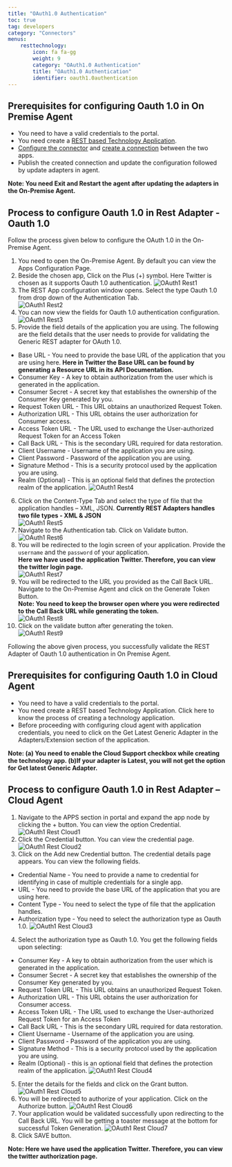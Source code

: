 ```yaml
---
title: "OAuth1.0 Authentication"
toc: true
tag: developers
category: "Connectors"
menus:
    resttechnology:
        icon: fa fa-gg
        weight: 9
        category: "OAuth1.0 Authentication"
        title: "OAuth1.0 Authentication"
        identifier: oauth1.0authentication
---
```


## Prerequisites for configuring Oauth 1.0 in On Premise Agent
* You need to have a valid credentials to the portal.
* You need create a [REST based Technology Application](/configuring%20appseconnect/configurations/#b-technology-app-creation). 
* [Configure the connector](/accessing%20portal/accessing-portal/) and [create a connection](/getting%20started/configurations-for-integration/#configuring-connector-while-creating-connection) between the two apps. 
* Publish the created connection and update the configuration followed by update adapters in agent.

**Note: You need Exit and Restart the agent after updating the adapters in the 
On-Premise Agent.**

## Process to configure Oauth 1.0 in Rest Adapter - Oauth 1.0
Follow the process given below to configure the OAuth 1.0 in the On-Premise Agent.
1.	You need to open the On-Premise Agent. By default you can view the Apps Configuration Page. 
2.	Beside the chosen app, Click on the Plus (+) symbol. Here Twitter is chosen as it supports Oauth 1.0 authentication.
![OAuth1 Rest1](../../../../staticfiles/connectors/media/technology-connector/OAuth1-Rest1.png)      
3.	The REST App configuration window opens. Select the type Oauth 1.0 from drop down of the Authentication Tab.  
![OAuth1 Rest2](../../../../staticfiles/connectors/media/technology-connector/OAuth1-Rest2.png)    
4.	You can now view the fields for Oauth 1.0 authentication configuration.  
![OAuth1 Rest3](../../../../staticfiles/connectors/media/technology-connector/OAuth1-Rest3.png)  
5.	Provide the field details of the application you are using. The following are the field details that the user needs to provide for validating the Generic REST adapter for OAuth 1.0.
* Base URL - You need to provide the base URL of the application that you are using here.
**Here in Twitter the Base URL can be found by generating a Resource URL in its API Documentation.** 
* Consumer Key - A key to obtain authorization from the user which is generated in the application. 
* Consumer Secret - A secret key that establishes the ownership of the Consumer Key generated by you.
* Request Token URL -  This URL obtains an unauthorized Request Token.
* Authorization URL - This URL obtains the user authorization for Consumer access.
* Access Token URL - The URL used to exchange the User-authorized Request Token for an Access Token
* Call Back URL - This is the secondary URL required for data restoration.
* Client Username - Username of the application you are using.
* Client Password - Password of the application you are using.
* Signature Method - This is a security protocol used by the application you are using. 
* Realm (Optional) - This is an optional field that defines the protection realm of the application.
![OAuth1 Rest4](../../../../staticfiles/connectors/media/technology-connector/OAuth1-Rest4.png)  
6.	Click on the Content-Type Tab and select the type of file that the application handles – XML, JSON.
 **Currently REST Adapters handles two file types - XML & JSON**  
![OAuth1 Rest5](../../../../staticfiles/connectors/media/technology-connector/OAuth1-Rest5.png)  
7.	Navigate to the Authentication tab. Click on Validate button.
![OAuth1 Rest6](../../../../staticfiles/connectors/media/technology-connector/OAuth1-Rest6.png)  
8.	You will be redirected to the login screen of your application. Provide the `username` and the `password` 
  of your application.   
**Here we have used the application Twitter. Therefore, you can view the twitter 
login page.**    
![OAuth1 Rest7](../../../../staticfiles/connectors/media/technology-connector/OAuth1-Rest7.png)  
9.	You will be redirected to the URL you provided as the Call Back URL. 
Navigate to the On-Premise Agent and click on the Generate Token Button.  
**Note: You need to keep the browser open where you were redirected to the Call 
Back URL while generating the token.**    
![OAuth1 Rest8](../../../../staticfiles/connectors/media/technology-connector/OAuth1-Rest8.png)  
10.	Click on the validate button after generating the token.    
![OAuth1 Rest9](../../../../staticfiles/connectors/media/technology-connector/OAuth1-Rest9.png)   

Following the above given process, you successfully validate the  REST Adapter of Oauth 
1.0 authentication in On Premise Agent.


## Prerequisites for configuring Oauth 1.0 in Cloud Agent
* You need to have a valid credentials to the portal.
* You need create a REST based Technology Application. Click here to know the process of creating a technology application.
* Before proceeding with configuring cloud agent with application credentials, you need to click on the Get Latest Generic Adapter in the Adapters/Extension section of the application.

**Note: 
(a) You need to enable the Cloud Support checkbox while creating the technology app.
(b)If your adapter is Latest, you will not get the option for Get latest Generic Adapter.**

## Process to configure Oauth 1.0 in  Rest Adapter – Cloud Agent

1.	Navigate to the  APPS section in portal and expand the app node by clicking the + button. You can view the option Credential.
![OAuth1 Rest Cloud1](../../../../staticfiles/connectors/media/technology-connector/OAuth1-Rest-Cloud1.png)
2.	Click the Credential button. You can view the credential page.
![OAuth1 Rest Cloud2](../../../../staticfiles/connectors/media/technology-connector/OAuth1-Rest-Cloud2.png)
3.	Click on the Add new Credential button.  The credential details page appears. You can view the following fields.
* Credential Name - You need to provide a name to credential for identifying in case of multiple credentials for a single app.
* URL - You need to provide the base URL of the application that you are using here.
* Content Type - You need to select the type of file that the application handles. 
* Authorization type - You need to select the authorization type as Oauth 1.0.
![OAuth1 Rest Cloud3](../../../../staticfiles/connectors/media/technology-connector/OAuth1-Rest-Cloud3.png)
4.	Select the authorization type as Oauth 1.0. You get the following fields upon selecting:
* Consumer Key - A key to obtain authorization from the user which is generated in the application. 
* Consumer Secret - A secret key that establishes the ownership of the Consumer Key generated by you.
* Request Token URL -  This URL obtains an unauthorized Request Token.
* Authorization URL - This URL obtains the user authorization for Consumer access.
* Access Token URL - The URL used to exchange the User-authorized Request Token for an Access Token
* Call Back URL - This is the secondary URL required for data restoration.
* Client Username - Username of the application you are using.
* Client Password - Password of the application you are using.
* Signature Method - This is a security protocol used by the application you are using. 
* Realm (Optional) - this is an optional field that defines the protection realm of the application.
![OAuth1 Rest Cloud4](../../../../staticfiles/connectors/media/technology-connector/OAuth1-Rest-Cloud4.png)
5.	Enter the details for the fields and click on the Grant button. 
![OAuth1 Rest Cloud5](../../../../staticfiles/connectors/media/technology-connector/OAuth1-Rest-Cloud5.png)
6.	You will be redirected to authorize of your application. Click on the Authorize button.
![OAuth1 Rest Cloud6](../../../../staticfiles/connectors/media/technology-connector/OAuth1-Rest-Cloud6.png)
7.	Your application would be validated successfully upon redirecting to the Call Back URL. You will be getting a toaster message at the bottom for successful Token Generation.
![OAuth1 Rest Cloud7](../../../../staticfiles/connectors/media/technology-connector/OAuth1-Rest-Cloud7.png)
8.	Click  SAVE button.

**Note: Here we have used the application Twitter. Therefore, you can view the twitter authorization page.**